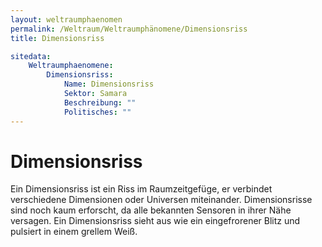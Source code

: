 ```yaml
---
layout: weltraumphaenomen
permalink: /Weltraum/Weltraumphänomene/Dimensionsriss
title: Dimensionsriss

sitedata:
    Weltraumphaenomene:
        Dimensionsriss:
            Name: Dimensionsriss
            Sektor: Samara
            Beschreibung: ""
            Politisches: ""
---
```



# Dimensionsriss

Ein Dimensionsriss ist ein Riss im Raumzeitgefüge, er verbindet verschiedene Dimensionen oder Universen miteinander. Dimensionsrisse sind noch kaum erforscht, da alle bekannten Sensoren in ihrer Nähe versagen. Ein Dimensionsriss sieht aus wie ein eingefrorener Blitz und pulsiert in einem grellem Weiß.
